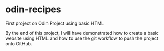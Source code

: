 # odin-recipes
First project on Odin Project using basic HTML

By the end of this project, I will have demonstrated how to create a basic website using HTML and how to use the git workflow to push the project onto GitHub.
